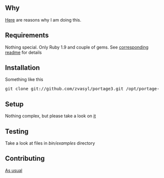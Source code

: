 Why
---

[Here](https://github.com/zvasyl/portage3/blob/master/readmes/why.md) are reasons why I am doing this.

Requirements
-----

Nothing special. Only Ruby 1.9 and couple of gems. See [corresponding readme](https://github.com/zvasyl/portage3/blob/master/readmes/requirements.md) for details


Installation
-----------

Something like this
<pre>
git clone git://github.com/zvasyl/portage3.git /opt/portage-next
</pre>

Setup
-------

Nothing complex, but please take a look on [it](https://github.com/zvasyl/portage3/blob/master/readmes/setup.md)


Testing
-------

Take a look at files in *bin/examples* directory


Contributing
------------

[As usual](https://github.com/github/markup/#contributing-1)
